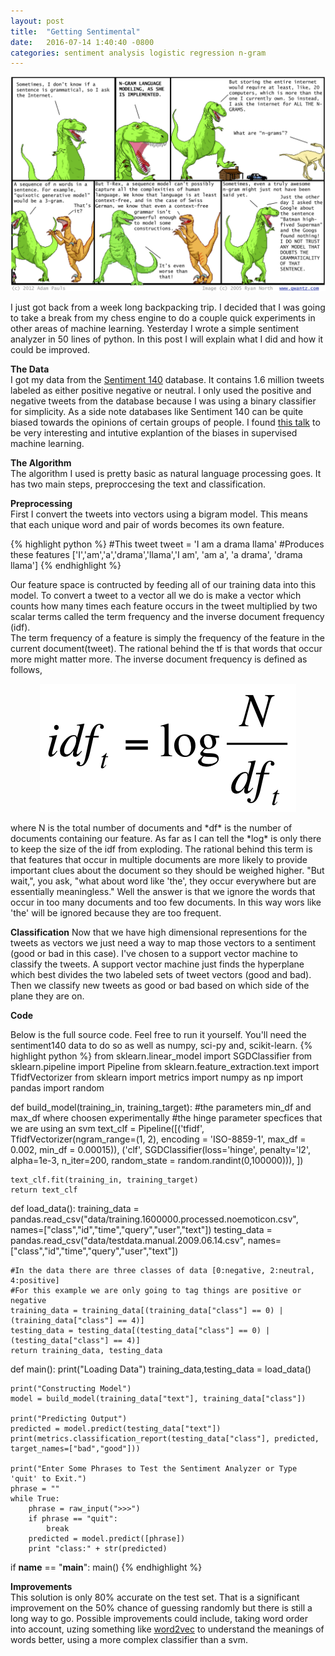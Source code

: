 ```yaml
---
layout: post
title:  "Getting Sentimental"
date:   2016-07-14 1:40:40 -0800
categories: sentiment analysis logistic regression n-gram
---
```


<p align="center">
	<img src="/t-wex.png"> 
</p>

I just got back from a week long backpacking trip. I decided that I was going to take a break from my chess engine to do a couple quick experiments in other areas of machine learning. Yesterday I wrote a simple sentiment analyzer in 50 lines of python. In this post I will explain what I did and how it could be improved.  

**The Data**  
I got my data from the [Sentiment 140](http://help.sentiment140.com/for-students/) database. It contains 1.6 million tweets labeled as either positive negative or neutral. I only used the positive and negative tweets from the database because I was using a binary classifier for simplicity. As a side note databases like Sentiment 140 can be quite biased towards the opinions of certain groups of people. I found [this talk](https://www.oreilly.com/learning/how-we-amplify-privilege-with-supervised-machine-learning) to be very interesting and intutive explantion of the biases in supervised machine learning.  

**The Algorithm**  
The algorithm I used is pretty basic as natural language processing goes. It has two main steps, preproccesing the text and classification.  

**Preprocessing**  
First I convert the tweets into vectors using a bigram model. This means that each unique word and pair of words becomes its own feature.

{% highlight python %}
#This tweet
tweet = 'I am a drama llama'
#Produces these features
['I','am','a','drama','llama','I am', 'am a', 'a drama', 'drama llama']
{% endhighlight %}

Our feature space is contructed by feeding all of our training data into this model. To convert a tweet to a vector all we do is make a vector which counts how many times each feature occurs in the tweet multiplied by two scalar terms called the term frequency and the inverse document frequency (idf).  
The term frequency of a feature is simply the frequency of the feature in the current document(tweet). The rational behind the tf is that words that occur more might matter more. The inverse document frequency is defined as follows,  
<p align="center">
	<img src="/idf.png"> 
</p>
where N is the total number of documents and *df* is the number of documents containing our feature. As far as I can tell the *log* is only there to keep the size of the idf from exploding. The rational behind this term is that features that occur in multiple documents are more likely to provide important clues about the document so they should be weighed higher. "But wait,", you ask, "what about word like 'the', they occur everywhere but are essentially meaningless." Well the answer is that we ignore the words that occur in too many documents and too few documents. In this way wors like 'the' will be ignored because they are too frequent.

**Classification**
Now that we have high dimensional representions for the tweets as vectors we just need a way to map those vectors to a sentiment (good or bad in this case). I've chosen to a support vector machine to classify the tweets. A support vector machine just finds the hyperplane which best divides the two labeled sets of tweet vectors (good and bad). Then we classify new tweets as good or bad based on which side of the plane they are on.

**Code**

Below is the full source code. Feel free to run it yourself. You'll need the sentiment140 data to do so as well as numpy, sci-py and, scikit-learn.
{% highlight python %}
from sklearn.linear_model import SGDClassifier
from sklearn.pipeline import Pipeline
from sklearn.feature_extraction.text import TfidfVectorizer
from sklearn import metrics
import numpy as np
import pandas
import random

def build_model(training_in, training_target):
	#the parameters min_df and max_df where choosen experimentally
	#the hinge parameter specfices that we are using an svm
	text_clf = Pipeline([('tfidf', TfidfVectorizer(ngram_range=(1, 2), encoding = 'ISO-8859-1', max_df = 0.002, 
		min_df = 0.00015)),
		('clf', SGDClassifier(loss='hinge', penalty='l2', alpha=1e-3, n_iter=200, random_state = random.randint(0,100000))),
	])

	text_clf.fit(training_in, training_target)
	return text_clf

def load_data():
	training_data = pandas.read_csv("data/training.1600000.processed.noemoticon.csv", names=["class","id","time","query","user","text"])
	testing_data = pandas.read_csv("data/testdata.manual.2009.06.14.csv", names=["class","id","time","query","user","text"])

	#In the data there are three classes of data [0:negative, 2:neutral, 4:positive] 
	#For this example we are only going to tag things are positive or negative
	training_data = training_data[(training_data["class"] == 0) | (training_data["class"] == 4)]
	testing_data = testing_data[(testing_data["class"] == 0) | (testing_data["class"] == 4)]
	return training_data, testing_data

def main():
	print("Loading Data")
	training_data,testing_data = load_data()

	print("Constructing Model")
	model = build_model(training_data["text"], training_data["class"])

	print("Predicting Output")
	predicted = model.predict(testing_data["text"])
	print(metrics.classification_report(testing_data["class"], predicted, target_names=["bad","good"]))

	print("Enter Some Phrases to Test the Sentiment Analyzer or Type 'quit' to Exit.")
	phrase = ""
	while True:
		phrase = raw_input(">>>")
		if phrase == "quit":
			break
		predicted = model.predict([phrase])
		print "class:" + str(predicted)

if __name__ == "__main__":
	main()
{% endhighlight %}
  
**Improvements**  
This solution is only 80% accurate on the test set. That is a significant improvement on the 50% chance of guessing randomly but there is still a long way to go. Possible improvements could include, taking word order into account, uzing something like [word2vec](https://en.wikipedia.org/wiki/Word2vec) to understand the meanings of words better, using a more complex classifier than a svm.
